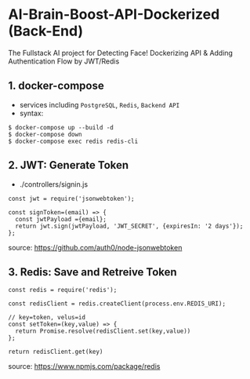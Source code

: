# AI-Brain-Boost-API-Dockerized (Back-End)
The Fullstack AI project for Detecting Face! 
Dockerizing API & Adding Authentication Flow by JWT/Redis

## 1. docker-compose

* services including `PostgreSQL`, `Redis`, `Backend API`  
* syntax: 
```
$ docker-compose up --build -d 
$ docker-compose down
$ docker-compose exec redis redis-cli
```

## 2. JWT: Generate Token

* ./controllers/signin.js
```
const jwt = require('jsonwebtoken');

const signToken=(email) => {
  const jwtPayload ={email};
  return jwt.sign(jwtPayload, 'JWT_SECRET', {expiresIn: '2 days'});
};
```
source: https://github.com/auth0/node-jsonwebtoken

## 3. Redis: Save and Retreive Token

```
const redis = require('redis');

const redisClient = redis.createClient(process.env.REDIS_URI);

// key=token, velus=id 
const setToken=(key,value) => {
  return Promise.resolve(redisClient.set(key,value))  
};

return redisClient.get(key)
```
source: https://www.npmjs.com/package/redis
